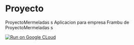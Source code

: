 # Proyecto
ProyectoMermeladas
s
Aplicacion para empresa Frambu de 
ProyectoMermeladas
s

[![Run on Google CLoud](https://storage.googleapis.com/cloudrun/button.svg)](https//console.cloud.google.com/cloudshell/editor?shellony=true&cloudshell_image=gcr.io/cloudrun/button&cloudshell_git_repo=https://github.com/AlexLiCa/ProyectoProyectoMermeladass.git)